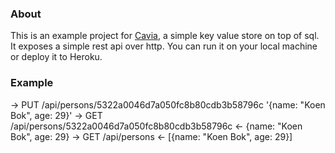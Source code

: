 ### About
This is an example project for [Cavia](http://github.com/Cavia), a simple key value store on top of sql. It exposes a simple rest api over http. You can run it on your local machine or deploy it to Heroku.

### Example
-> PUT /api/persons/5322a0046d7a050fc8b80cdb3b58796c '{name: "Koen Bok", age: 29}'
-> GET /api/persons/5322a0046d7a050fc8b80cdb3b58796c
<- {name: "Koen Bok", age: 29}
-> GET /api/persons
<- [{name: "Koen Bok", age: 29}]